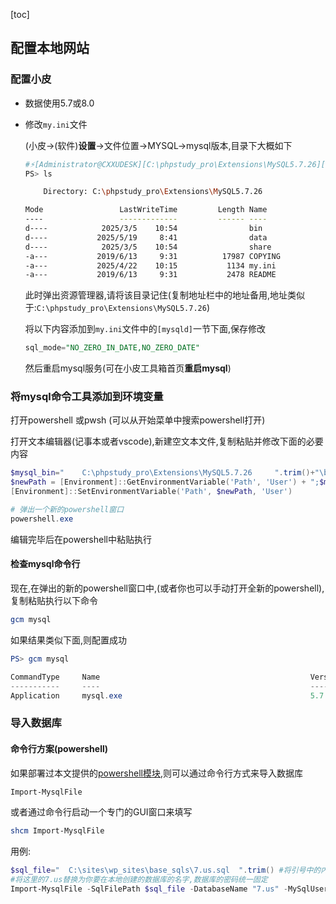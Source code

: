 [toc]



## 配置本地网站

### 配置小皮

- 数据使用5.7或8.0

- 修改`my.ini`文件

  (小皮->(软件)**设置**->文件位置->MYSQL->mysql版本,目录下大概如下

  ```bash
  #⚡️[Administrator@CXXUDESK][C:\phpstudy_pro\Extensions\MySQL5.7.26][16:13:52][UP:1.17Days]
  PS> ls
  
      Directory: C:\phpstudy_pro\Extensions\MySQL5.7.26
  
  Mode                 LastWriteTime         Length Name
  ----                 -------------         ------ ----
  d----            2025/3/5    10:54                bin
  d----           2025/5/19     8:41                data
  d----            2025/3/5    10:54                share
  -a---           2019/6/13     9:31          17987 COPYING
  -a---           2025/4/22    10:15           1134 my.ini
  -a---           2019/6/13     9:31           2478 README
  ```

  此时弹出资源管理器,请将该目录记住(复制地址栏中的地址备用,地址类似于:`C:\phpstudy_pro\Extensions\MySQL5.7.26`)

  将以下内容添加到`my.ini`文件中的`[mysqld]`一节下面,保存修改

  ```sql
  sql_mode="NO_ZERO_IN_DATE,NO_ZERO_DATE"
  ```

  然后重启mysql服务(可在小皮工具箱首页**重启mysql**)

### 将mysql命令工具添加到环境变量

打开powershell 或pwsh (可以从开始菜单中搜索powershell打开)

打开文本编辑器(记事本或者vscode),新建空文本文件,复制粘贴并修改下面的必要内容

```powershell
$mysql_bin="    C:\phpstudy_pro\Extensions\MySQL5.7.26     ".trim()+"\bin" # 字符串替换为你之前复制的值
$newPath = [Environment]::GetEnvironmentVariable('Path', 'User') + ";$mysql_bin"
[Environment]::SetEnvironmentVariable('Path', $newPath, 'User')

# 弹出一个新的powershell窗口
powershell.exe
```

编辑完毕后在powershell中粘贴执行

#### 检查mysql命令行

现在,在弹出的新的powershell窗口中,(或者你也可以手动打开全新的powershell),复制粘贴执行以下命令

```powershell
gcm mysql
```

如果结果类似下面,则配置成功

```powershell
PS> gcm mysql

CommandType     Name                                               Version    Source
-----------     ----                                               -------    ------
Application     mysql.exe                                          5.7.26.0   C:\phpstudy_pro\Extensions\MySQL5.…

```



### 导入数据库

#### 命令行方案(powershell)

如果部署过本文提供的[powershell模块](https://gitee.com/xuchaoxin1375/scripts),则可以通过命令行方式来导入数据库

```powershell
Import-MysqlFile 
```

或者通过命令行启动一个专门的GUI窗口来填写

```powershell
shcm Import-MysqlFile 
```

用例:

```powershell
$sql_file="  C:\sites\wp_sites\base_sqls\7.us.sql  ".trim() #将引号中的内容替换为sql文件的路径
#将这里的7.us替换为你要在本地创建的数据库的名字,数据库的密码统一固定
Import-MysqlFile -SqlFilePath $sql_file -DatabaseName "7.us" -MySqlUser root -key 15a58524d3bd2e49  -verbose  


```

